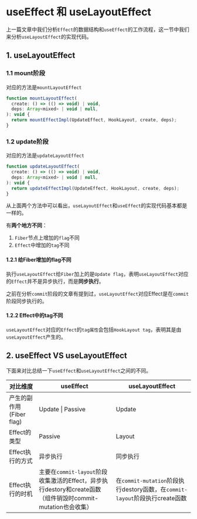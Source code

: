 # useEffect 和 useLayoutEffect

上一篇文章中我们分析`Effect`的数据结构和`useEffect`的工作流程，这一节中我们来分析`useLayoutEffect`的实现代码。

## 1. useLayoutEffect

### 1.1 mount阶段

对应的方法是`mountLayoutEffect`

```javascript
function mountLayoutEffect(
  create: () => (() => void) | void,
  deps: Array<mixed> | void | null,
): void {
  return mountEffectImpl(UpdateEffect, HookLayout, create, deps);
}
```

### 1.2 update阶段

对应的方法是`updateLayoutEffect`

```javascript
function updateLayoutEffect(
  create: () => (() => void) | void,
  deps: Array<mixed> | void | null,
): void {
  return updateEffectImpl(UpdateEffect, HookLayout, create, deps);
}
```

从上面两个方法中可以看出，`useLayoutEffect`和`useEffect`的实现代码基本都是一样的。

有**两个地方不同**：

1. `Fiber`节点上增加的`flag`不同
2. `Effect`中增加的`tag`不同

#### 1.2.1 给Fiber增加的flag不同

执行`useLayoutEffect`给`Fiber`加上的是`Update flag`，表明`useLayoutEffect`对应的`Effect`并不是异步执行，而是**同步执行**。

之前在分析`commit`阶段的文章有提到过，`useLayoutEffect`对应Effect是在`commit`阶段同步执行的。

#### 1.2.2 Effect中的tag不同

`useLayoutEffect`对应的`Effect`的`tag属性`会包括`HookLayout tag`，表明其是由`useLayoutEffect`产生的。

## 2. useEffect VS useLayoutEffect

下面来对比总结一下`useEffect`和`useLayoutEffect`之间的不同。

| 对比维度               | useEffect                                                                      | useLayoutEffect                                              |
| ------------------ | ------------------------------------------------------------------------------ | ------------------------------------------------------------ |
| 产生的副作用(Fiber flag) | Update \| Passive                                                              | Update                                                       |
| Effect的类型          | Passive                                                                        | Layout                                                       |
| Effect执行的方式        | 异步执行                                                                           | 同步执行                                                         |
| Effect执行的时机        | 主要在`commit-layout`阶段收集激活的Effect，异步执行destory和create函数（组件销毁时commit-mutation也会收集） | 在`commit-mutation`阶段执行destory函数，在`commit-layout`阶段执行create函数 |
